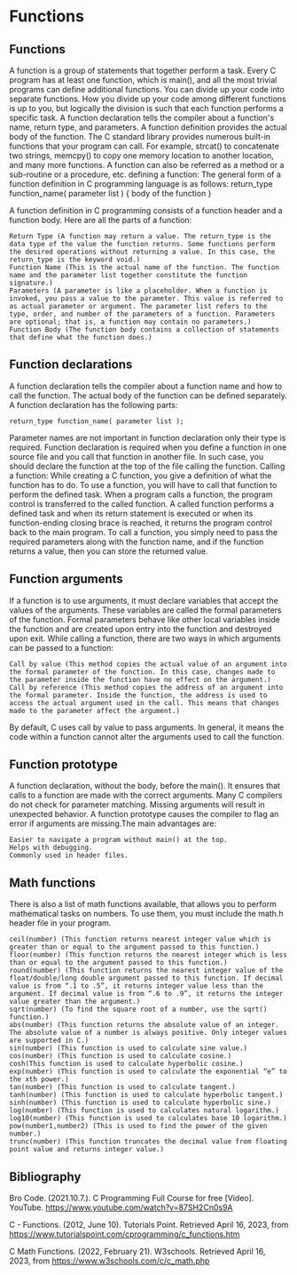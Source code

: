# Functions

## Functions

A function is a group of statements that together perform a task. Every C program has at least one function, which is main(), and all the most trivial programs can define additional functions. You can divide up your code into separate functions. How you divide up your code among different functions is up to you, but logically the division is such that each function performs a specific task. A function declaration tells the compiler about a function's name, return type, and parameters. A function definition provides the actual body of the function. The C standard library provides numerous built-in functions that your program can call. For example, strcat() to concatenate two strings, memcpy() to copy one memory location to another location, and many more functions. A function can also be referred as a method or a sub-routine or a procedure, etc.
defining a function: The general form of a function definition in C programming language is as follows:
return_type function_name( parameter list ) {
    body of the function
}

A function definition in C programming consists of a function header and a function body. Here are all the parts of a function:

    Return Type (A function may return a value. The return_type is the data type of the value the function returns. Some functions perform the desired operations without returning a value. In this case, the return_type is the keyword void.)
    Function Name (This is the actual name of the function. The function name and the parameter list together constitute the function signature.)
    Parameters (A parameter is like a placeholder. When a function is invoked, you pass a value to the parameter. This value is referred to as actual parameter or argument. The parameter list refers to the type, order, and number of the parameters of a function. Parameters are optional; that is, a function may contain no parameters.)
    Function Body (The function body contains a collection of statements that define what the function does.)

## Function declarations

A function declaration tells the compiler about a function name and how to call the function. The actual body of the function can be defined separately. A function declaration has the following parts:

    return_type function_name( parameter list );

Parameter names are not important in function declaration only their type is required.
Function declaration is required when you define a function in one source file and you call that function in another file. In such case, you should declare the function at the top of the file calling the function.
Calling a function: While creating a C function, you give a definition of what the function has to do. To use a function, you will have to call that function to perform the defined task. When a program calls a function, the program control is transferred to the called function. A called function performs a defined task and when its return statement is executed or when its function-ending closing brace is reached, it returns the program control back to the main program. To call a function, you simply need to pass the required parameters along with the function name, and if the function returns a value, then you can store the returned value.

## Function arguments

If a function is to use arguments, it must declare variables that accept the values of the arguments. These variables are called the formal parameters of the function. Formal parameters behave like other local variables inside the function and are created upon entry into the function and destroyed upon exit. While calling a function, there are two ways in which arguments can be passed to a function:
    
    Call by value (This method copies the actual value of an argument into the formal parameter of the function. In this case, changes made to the parameter inside the function have no effect on the argument.)
    Call by reference (This method copies the address of an argument into the formal parameter. Inside the function, the address is used to access the actual argument used in the call. This means that changes made to the parameter affect the argument.)

By default, C uses call by value to pass arguments. In general, it means the code within a function cannot alter the arguments used to call the function.

## Function prototype

A function declaration, without the body, before the main(). It ensures that calls to a function are made with the correct arguments. Many C compilers do not check for parameter matching. Missing arguments will result in unexpected behavior. A function prototype causes the compiler to flag an error if arguments are missing.The main advantages are:
    
    Easier to navigate a program without main() at the top.
    Helps with debugging.
    Commonly used in header files.

## Math functions

There is also a list of math functions available, that allows you to perform mathematical tasks on numbers. To use them, you must include the math.h header file in your program.
    
    ceil(number) (This function returns nearest integer value which is greater than or equal to the argument passed to this function.)
    floor(number) (This function returns the nearest integer which is less than or equal to the argument passed to this function.)   
    round(number) (This function returns the nearest integer value of the float/double/long double argument passed to this function. If decimal value is from “.1 to .5”, it returns integer value less than the argument. If decimal value is from “.6 to .9”, it returns the integer value greater than the argument.)
    sqrt(number) (To find the square root of a number, use the sqrt() function.)
    abs(number) (This function returns the absolute value of an integer. The absolute value of a number is always positive. Only integer values are supported in C.)
    sin(number) (This function is used to calculate sine value.)
    cos(number) (This function is used to calculate cosine.)
    cosh(This function is used to calculate hyperbolic cosine.)
    exp(number) (This function is used to calculate the exponential “e” to the xth power.)
    tan(number) (This function is used to calculate tangent.)
    tanh(number) (This function is used to calculate hyperbolic tangent.)
    sinh(number) (This function is used to calculate hyperbolic sine.)
    log(number) (This function is used to calculates natural logarithm.)
    log10(number) (This function is used to calculates base 10 logarithm.)
    pow(number1,number2) (This is used to find the power of the given number.)
    trunc(number) (This function truncates the decimal value from floating point value and returns integer value.)

## Bibliography

Bro Code. (2021.10.7.). C Programming Full Course for free [Video]. YouTube. https://www.youtube.com/watch?v=87SH2Cn0s9A

C - Functions. (2012, June 10). Tutorials Point. Retrieved April 16, 2023, from https://www.tutorialspoint.com/cprogramming/c_functions.htm

C Math Functions. (2022, February 21). W3schools. Retrieved April 16, 2023, from https://www.w3schools.com/c/c_math.php